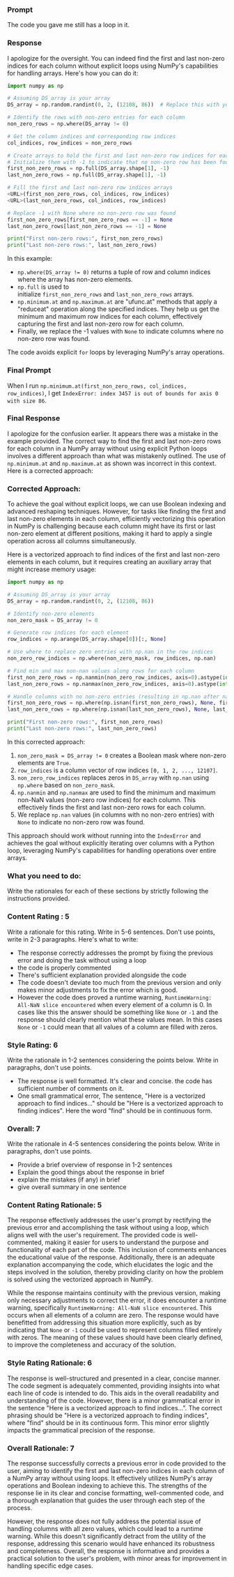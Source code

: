 ### Prompt

The code you gave me still has a loop in it.
### Response

I apologize for the oversight. You can indeed find the first and last non-zero indices for each column without explicit loops using NumPy's capabilities for handling arrays. Here's how you can do it:

```python
import numpy as np

# Assuming DS_array is your array
DS_array = np.random.randint(0, 2, (12108, 86))  # Replace this with your actual array

# Identify the rows with non-zero entries for each column
non_zero_rows = np.where(DS_array != 0)

# Get the column indices and corresponding row indices
col_indices, row_indices = non_zero_rows

# Create arrays to hold the first and last non-zero row indices for each column
# Initialize them with -1 to indicate that no non-zero row has been found
first_non_zero_rows = np.full(DS_array.shape[1], -1)
last_non_zero_rows = np.full(DS_array.shape[1], -1)

# Fill the first and last non-zero row indices arrays
<URL>(first_non_zero_rows, col_indices, row_indices)
<URL>(last_non_zero_rows, col_indices, row_indices)

# Replace -1 with None where no non-zero row was found
first_non_zero_rows[first_non_zero_rows == -1] = None
last_non_zero_rows[last_non_zero_rows == -1] = None

print("First non-zero rows:", first_non_zero_rows)
print("Last non-zero rows:", last_non_zero_rows)

```

In this example:

- `np.where(DS_array != 0)` returns a tuple of row and column indices where the array has non-zero elements.
- `np.full` is used to initialize `first_non_zero_rows` and `last_non_zero_rows` arrays.
- `np.minimum.at` and `np.maximum.at` are "ufunc.at" methods that apply a "reduceat" operation along the specified indices. They help us get the minimum and maximum row indices for each column, effectively capturing the first and last non-zero row for each column.
- Finally, we replace the -1 values with `None` to indicate columns where no non-zero row was found.

The code avoids explicit `for` loops by leveraging NumPy's array operations.



### Final Prompt
When I run `np.minimum.at(first_non_zero_rows, col_indices, row_indices)`, I get `IndexError: index 3457 is out of bounds for axis 0 with size 86`.


### Final Response

I apologize for the confusion earlier. It appears there was a mistake in the example provided. The correct way to find the first and last non-zero rows for each column in a NumPy array without using explicit Python loops involves a different approach than what was mistakenly outlined. The use of `np.minimum.at` and `np.maximum.at` as shown was incorrect in this context. Here is a corrected approach:

### Corrected Approach:

To achieve the goal without explicit loops, we can use Boolean indexing and advanced reshaping techniques. However, for tasks like finding the first and last non-zero elements in each column, efficiently vectorizing this operation in NumPy is challenging because each column might have its first or last non-zero element at different positions, making it hard to apply a single operation across all columns simultaneously.

Here is a vectorized approach to find indices of the first and last non-zero elements in each column, but it requires creating an auxiliary array that might increase memory usage:
```python
import numpy as np

# Assuming DS_array is your array
DS_array = np.random.randint(0, 2, (12108, 86))

# Identify non-zero elements
non_zero_mask = DS_array != 0

# Generate row indices for each element
row_indices = np.arange(DS_array.shape[0])[:, None]

# Use where to replace zero entries with np.nan in the row indices
non_zero_row_indices = np.where(non_zero_mask, row_indices, np.nan)

# Find min and max non-nan values along rows for each column
first_non_zero_rows = np.nanmin(non_zero_row_indices, axis=0).astype(int)
last_non_zero_rows = np.nanmax(non_zero_row_indices, axis=0).astype(int)

# Handle columns with no non-zero entries (resulting in np.nan after nanmin and nanmax)
first_non_zero_rows = np.where(np.isnan(first_non_zero_rows), None, first_non_zero_rows)
last_non_zero_rows = np.where(np.isnan(last_non_zero_rows), None, last_non_zero_rows)

print("First non-zero rows:", first_non_zero_rows)
print("Last non-zero rows:", last_non_zero_rows)
```

In this corrected approach:

1. `non_zero_mask = DS_array != 0` creates a Boolean mask where non-zero elements are `True`.
2. `row_indices` is a column vector of row indices `[0, 1, 2, ..., 12107]`.
3. `non_zero_row_indices` replaces zeros in `DS_array` with `np.nan` using `np.where` based on `non_zero_mask`.
4. `np.nanmin` and `np.nanmax` are used to find the minimum and maximum non-NaN values (non-zero row indices) for each column. This effectively finds the first and last non-zero rows for each column.
5. We replace `np.nan` values (in columns with no non-zero entries) with `None` to indicate no non-zero row was found.

This approach should work without running into the `IndexError` and achieves the goal without explicitly iterating over columns with a Python loop, leveraging NumPy's capabilities for handling operations over entire arrays.



### What you need to do:
Write the rationales for each of these sections by strictly following the instructions provided.

### Content Rating : 5
Write a rationale for this rating. Write in 5-6 sentences. Don't use points, write in 2-3 paragraphs. Here's what to write:
- The response correctly addresses the prompt by fixing the previous error and doing the task without using a loop
- the code is properly commented
- There's sufficient explanation provided alongside the code
- The code doesn't deviate too much from the previous version and only makes minor adjustments to fix the error which is good.
- However the code does proved a runtime warning, `RuntimeWarning: All-NaN slice encountered` when every element of a column is 0. In cases like this the answer should be something like `None` or `-1` and the response should clearly mention what these values mean. In this cases `None` or `-1` could mean that all values of a column are filled with zeros.


### Style Rating: 6
Write the rationale in 1-2 sentences considering the points below. Write in paragraphs, don't use points. 
- The response is well formatted. It's clear and concise. the code has sufficient number of comments on it.
- One small grammatical error, The sentence, "Here is a vectorized approach to find indices..." should be "Here is a vectorized approach to finding indices". Here the word "find" should be in continuous form.


### Overall: 7
Write the rationale in 4-5 sentences considering the points below. Write in paragraphs, don't use points. 
- Provide a brief overview of response in 1-2 sentences
- Explain the good things about the response in brief
- explain the mistakes (if any) in brief
- give overall summary in one sentence



### Content Rating Rationale: 5

The response effectively addresses the user's prompt by rectifying the previous error and accomplishing the task without using a loop, which aligns well with the user's requirement. The provided code is well-commented, making it easier for users to understand the purpose and functionality of each part of the code. This inclusion of comments enhances the educational value of the response. Additionally, there is an adequate explanation accompanying the code, which elucidates the logic and the steps involved in the solution, thereby providing clarity on how the problem is solved using the vectorized approach in NumPy.

While the response maintains continuity with the previous version, making only necessary adjustments to correct the error, it does encounter a runtime warning, specifically `RuntimeWarning: All-NaN slice encountered`. This occurs when all elements of a column are zero. The response would have benefitted from addressing this situation more explicitly, such as by indicating that `None` or `-1` could be used to represent columns filled entirely with zeros. The meaning of these values should have been clearly defined, to improve the completeness and accuracy of the solution.

### Style Rating Rationale: 6

The response is well-structured and presented in a clear, concise manner. The code segment is adequately commented, providing insights into what each line of code is intended to do. This aids in the overall readability and understanding of the code. However, there is a minor grammatical error in the sentence "Here is a vectorized approach to find indices...". The correct phrasing should be "Here is a vectorized approach to finding indices", where "find" should be in its continuous form. This minor error slightly impacts the grammatical precision of the response.

### Overall Rationale: 7

The response successfully corrects a previous error in code provided to the user, aiming to identify the first and last non-zero indices in each column of a NumPy array without using loops. It effectively utilizes NumPy's array operations and Boolean indexing to achieve this. The strengths of the response lie in its clear and concise formatting, well-commented code, and a thorough explanation that guides the user through each step of the process.

However, the response does not fully address the potential issue of handling columns with all zero values, which could lead to a runtime warning. While this doesn't significantly detract from the utility of the response, addressing this scenario would have enhanced its robustness and completeness. Overall, the response is informative and provides a practical solution to the user's problem, with minor areas for improvement in handling specific edge cases.
